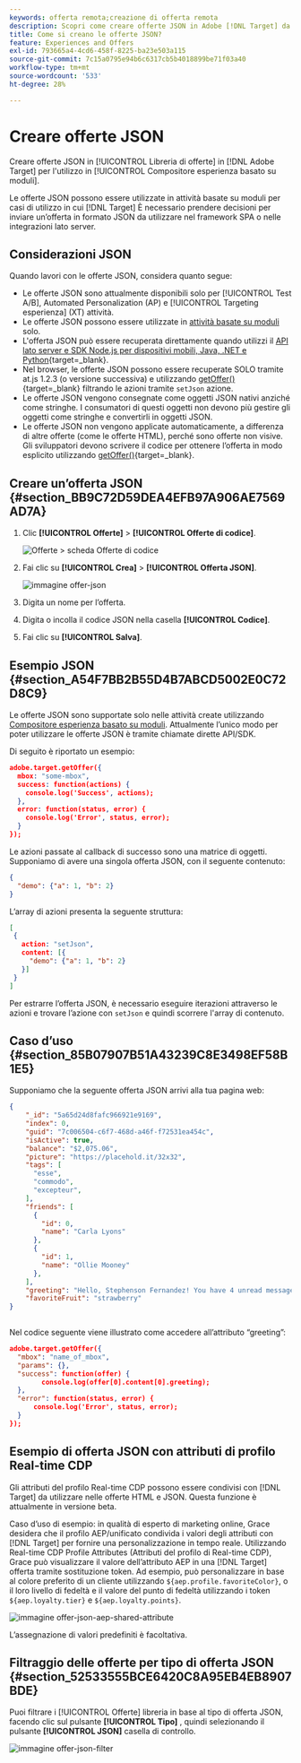 ```yaml
---
keywords: offerta remota;creazione di offerta remota
description: Scopri come creare offerte JSON in Adobe [!DNL Target] da utilizzare nel Compositore esperienza basato su moduli.
title: Come si creano le offerte JSON?
feature: Experiences and Offers
exl-id: 793665a4-4cd6-458f-8225-ba23e503a115
source-git-commit: 7c15a0795e94b6c6317cb5b4018899be71f03a40
workflow-type: tm+mt
source-wordcount: '533'
ht-degree: 28%

---
```


# Creare offerte JSON

Creare offerte JSON in [!UICONTROL Libreria di offerte] in [!DNL Adobe Target] per l&#39;utilizzo in [!UICONTROL Compositore esperienza basato su moduli].

Le offerte JSON possono essere utilizzate in attività basate su moduli per casi di utilizzo in cui [!DNL Target] È necessario prendere decisioni per inviare un’offerta in formato JSON da utilizzare nel framework SPA o nelle integrazioni lato server.

## Considerazioni JSON

Quando lavori con le offerte JSON, considera quanto segue:

* Le offerte JSON sono attualmente disponibili solo per [!UICONTROL Test A/B], Automated Personalization (AP) e [!UICONTROL Targeting esperienza] (XT) attività.
* Le offerte JSON possono essere utilizzate in [attività basate su moduli](/help/main/c-experiences/form-experience-composer.md) solo.
* L&#39;offerta JSON può essere recuperata direttamente quando utilizzi il [API lato server e SDK Node.js per dispositivi mobili, Java, .NET e Python](https://experienceleague.corp.adobe.com/docs/target-dev/developer/server-side/server-side-overview.html){target=_blank}.
* Nel browser, le offerte JSON possono essere recuperate SOLO tramite at.js 1.2.3 (o versione successiva) e utilizzando [getOffer()](https://experienceleague.corp.adobe.com/docs/target-dev/developer/client-side/at-js-implementation/functions-overview/adobe-target-getoffer.html){target=_blank} filtrando le azioni tramite `setJson` azione.
* Le offerte JSON vengono consegnate come oggetti JSON nativi anziché come stringhe. I consumatori di questi oggetti non devono più gestire gli oggetti come stringhe e convertirli in oggetti JSON.
* Le offerte JSON non vengono applicate automaticamente, a differenza di altre offerte (come le offerte HTML), perché sono offerte non visive. Gli sviluppatori devono scrivere il codice per ottenere l’offerta in modo esplicito utilizzando [getOffer()](https://experienceleague.corp.adobe.com/docs/target-dev/developer/client-side/at-js-implementation/functions-overview/adobe-target-getoffer.html){target=_blank}.

## Creare un’offerta JSON {#section_BB9C72D59DEA4EFB97A906AE7569AD7A}

1. Clic **[!UICONTROL Offerte]** > **[!UICONTROL Offerte di codice]**.

   ![Offerte > scheda Offerte di codice](/help/main/c-experiences/c-manage-content/assets/code-offers-tab.png)

1. Fai clic su **[!UICONTROL Crea]** > **[!UICONTROL Offerta JSON]**.

   ![immagine offer-json](assets/offer-json.png)

1. Digita un nome per l’offerta.
1. Digita o incolla il codice JSON nella casella **[!UICONTROL Codice]**.
1. Fai clic su **[!UICONTROL Salva]**.

## Esempio JSON {#section_A54F7BB2B55D4B7ABCD5002E0C72D8C9}

Le offerte JSON sono supportate solo nelle attività create utilizzando [Compositore esperienza basato su moduli](/help/main/c-experiences/form-experience-composer.md). Attualmente l’unico modo per poter utilizzare le offerte JSON è tramite chiamate dirette API/SDK.

Di seguito è riportato un esempio:

```json
adobe.target.getOffer({ 
  mbox: "some-mbox", 
  success: function(actions) { 
    console.log('Success', actions); 
  }, 
  error: function(status, error) { 
    console.log('Error', status, error); 
  } 
});
```

Le azioni passate al callback di successo sono una matrice di oggetti. Supponiamo di avere una singola offerta JSON, con il seguente contenuto:

```json
{ 
  "demo": {"a": 1, "b": 2} 
}
```

L’array di azioni presenta la seguente struttura:

```json
[ 
 { 
   action: "setJson", 
   content: [{ 
     "demo": {"a": 1, "b": 2} 
   }] 
 }  
]
```

Per estrarre l’offerta JSON, è necessario eseguire iterazioni attraverso le azioni e trovare l’azione con `setJson` e quindi scorrere l&#39;array di contenuto.

## Caso d’uso {#section_85B07907B51A43239C8E3498EF58B1E5}

Supponiamo che la seguente offerta JSON arrivi alla tua pagina web:

```json
{ 
    "_id": "5a65d24d8fafc966921e9169", 
    "index": 0, 
    "guid": "7c006504-c6f7-468d-a46f-f72531ea454c", 
    "isActive": true, 
    "balance": "$2,075.06", 
    "picture": "https://placehold.it/32x32", 
    "tags": [ 
      "esse", 
      "commodo", 
      "excepteur", 
    ], 
    "friends": [ 
      { 
        "id": 0, 
        "name": "Carla Lyons" 
      }, 
      { 
        "id": 1, 
        "name": "Ollie Mooney" 
      }, 
    ], 
    "greeting": "Hello, Stephenson Fernandez! You have 4 unread messages.", 
    "favoriteFruit": "strawberry" 
} 
  
```

Nel codice seguente viene illustrato come accedere all’attributo “greeting”:

```json
adobe.target.getOffer({   
  "mbox": "name_of_mbox", 
  "params": {}, 
  "success": function(offer) {           
        console.log(offer[0].content[0].greeting); 
  },   
  "error": function(status, error) {           
      console.log('Error', status, error); 
  } 
});
```

## Esempio di offerta JSON con attributi di profilo Real-time CDP

Gli attributi del profilo Real-time CDP possono essere condivisi con [!DNL Target] da utilizzare nelle offerte HTML e JSON. Questa funzione è attualmente in versione beta.

Caso d’uso di esempio: in qualità di esperto di marketing online, Grace desidera che il profilo AEP/unificato condivida i valori degli attributi con [!DNL Target] per fornire una personalizzazione in tempo reale. Utilizzando Real-time CDP Profile Attributes (Attributi del profilo di Real-time CDP), Grace può visualizzare il valore dell’attributo AEP in una [!DNL Target] offerta tramite sostituzione token. Ad esempio, può personalizzare in base al colore preferito di un cliente utilizzando `${aep.profile.favoriteColor}`, o il loro livello di fedeltà e il valore del punto di fedeltà utilizzando i token `${aep.loyalty.tier}` e `${aep.loyalty.points}`.

![immagine offer-json-aep-shared-attribute](assets/offer-json-aep-shared-attribute.png)

L’assegnazione di valori predefiniti è facoltativa.

## Filtraggio delle offerte per tipo di offerta JSON {#section_52533555BCE6420C8A95EB4EB8907BDE}

Puoi filtrare i [!UICONTROL Offerte] libreria in base al tipo di offerta JSON, facendo clic sul pulsante **[!UICONTROL Tipo]** , quindi selezionando il pulsante **[!UICONTROL JSON]** casella di controllo.

![immagine offer-json-filter](assets/offer-json-filter.png)
